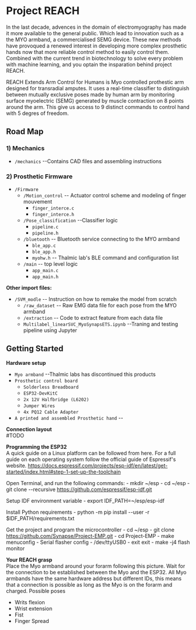 # Project REACH

In the last decade, advences in the domain of electromyography has made it more available to the general public. Which lead to innovation such as a the MYO armband, a commercialised SEMG device. 
These new methods have provoqued a renewed interest in developing more complex prosthetic hands now that more reliable control method to easily control them. Combined with the current trend in biotechnology to solve every problem with machine learning, and you optain the insparation behind project REACH.  

REACH Extends Arm Control for Humans is Myo controlled prothestic arm designed for transradial amputes. It uses a real-time classifier to distinguish between mutually exclusive poses made by human arm by monitoring surface myoelectric (SEMG) generated by muscle contraction on 8 points around the arm. This give us access to 9 distinct commands to control hand with 5 degres of freedom.

## Road Map
### 1) Mechanics
- `/mechanics`        --Contains CAD files and assembling instructions
### 2) Prosthetic Firmware
- `/Firmware`
   - `/Motion_control`     -- Actuator control scheme and modeling of finger mouvement
       - `finger_interce.c`  
       - `finger_interce.h`   
   - `/Pose_classification` --Classifier logic 
       - `pipeline.c`
       - `pipeline.h`
   - `/bluetooth`        -- Bluetooth service connecting to the MYO armband
      - `ble_app.c`
      - `ble_app.h`
      - `myohw.h`             -- Thalmic lab's BLE command and configuration list
   - `/main`             -- top level logic 
      - `app_main.c`
      - `app_main.h`

**Other import files:**
- `/SVM_modle`         -- Instruction on how to remake the model from scratch
   - `/raw_dataset`        -- Raw EMG data file for each pose from the MYO armband
   - `/extraction`         -- Code to extract feature from each data file
   - `Multilabel_linearSVC_MyoSynapsETS.ipynb`   --Traning and testing pipeline using Jupyter


## Getting Started
**Hardware setup** <br>
- `Myo armband` --Thalmic labs has discontinued this products
- `Prosthetic control board`
    - `Solderless Breadboard`
    - `ESP32-DevKitC`
    - `2x 12V Halfbridge (L6202)`
    - `Jumper Wires`
    - `4x PQ12 Cable Adapter`
- `A printed and assembled Prosthetic hand` --

**Connection layout** <br>
#TODO

**Programming the ESP32** <br>
A quick guide on a Linux platform can be followed from here. For a full guide on each operating system follow the official guide of Espressif's website.
https://docs.espressif.com/projects/esp-idf/en/latest/get-started/index.html#step-1-set-up-the-toolchain


Open Terminal, and run the following commands: <dr>
    - mkdir ~/esp
    - cd ~/esp
    - git clone --recursive https://github.com/espressif/esp-idf.git

Setup IDF environment variable <dr>
    - export IDF_PATH=~/esp/esp-idf

Install Python requirements <dr>
    - python -m pip install --user -r $IDF_PATH/requirements.txt

Get the project and program the microcontroller <dr>
    - cd ~/esp
    - git clone https://github.com/Synapse/Project-EMP.git
    - cd Project-EMP
    - make menuconfig
        - Serial flasher config
            - /dev/ttyUSB0
            - exit exit
    - make -j4 flash monitor

**Your REACH grasp** <br>
Place the Myo armband around your forarm following this picture. 
Wait for the connection to be established between the Myo and the ESP32. All Myo armbands have the same hardware address but different IDs, this means that a connection is possible as long as the Myo is on the forarm and charged.
Possible poses
  * Writs flexion
  * Wrist extension
  * Fist
  * Finger Spread

 
